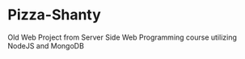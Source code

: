 # Pizza-Shanty
Old Web Project from Server Side Web Programming course utilizing NodeJS and MongoDB
